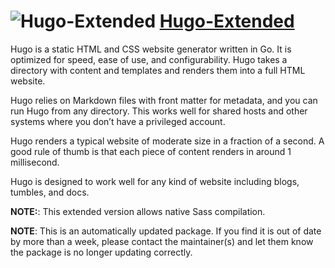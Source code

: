 # ![Hugo-Extended](https://cdn.jsdelivr.net/gh/pauby/ChocoPackages@e175f741/icons/hugo-extended.png "Hugo Logo") [Hugo-Extended](https://chocolatey.org/packages/hugo-extended)

Hugo is a static HTML and CSS website generator written in Go. It is optimized for speed, ease of use, and configurability. Hugo takes a directory with content and templates and renders them into a full HTML website.

Hugo relies on Markdown files with front matter for metadata, and you can run Hugo from any directory. This works well for shared hosts and other systems where you don’t have a privileged account.

Hugo renders a typical website of moderate size in a fraction of a second. A good rule of thumb is that each piece of content renders in around 1 millisecond.

Hugo is designed to work well for any kind of website including blogs, tumbles, and docs.

**NOTE:**: This extended version allows native Sass compilation.

**NOTE**: This is an automatically updated package. If you find it is out of date by more than a week, please contact the maintainer(s) and let them know the package is no longer updating correctly.